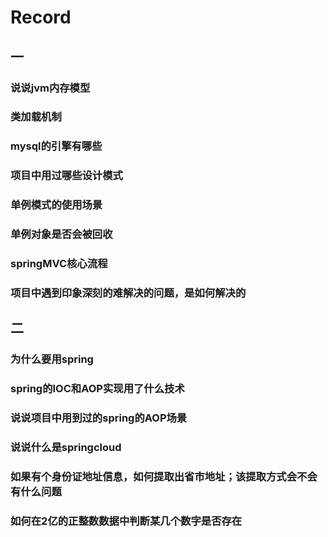 # Record

## 一
### 说说jvm内存模型

### 类加载机制

### mysql的引擎有哪些

### 项目中用过哪些设计模式

### 单例模式的使用场景

### 单例对象是否会被回收

### springMVC核心流程

### 项目中遇到印象深刻的难解决的问题，是如何解决的


## 二

### 为什么要用spring

### spring的IOC和AOP实现用了什么技术

### 说说项目中用到过的spring的AOP场景

### 说说什么是springcloud

### 如果有个身份证地址信息，如何提取出省市地址；该提取方式会不会有什么问题

### 如何在2亿的正整数数据中判断某几个数字是否存在
